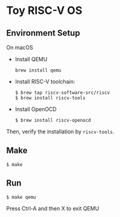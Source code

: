 # Toy RISC-V OS

## Environment Setup

On macOS

- Install QEMU
  ```
  brew install qemu
  ```

- Install RISC-V toolchain:
  ```
  $ brew tap riscv-software-src/riscv
  $ brew install riscv-tools
  ```

- Install OpenOCD
  ```
  $ brew install riscv-openocd
  ```

Then, verify the installation by `riscv-tools`.


## Make
```
$ make
```

## Run
```
$ make qemu
```
Press Ctrl-A and then X to exit QEMU